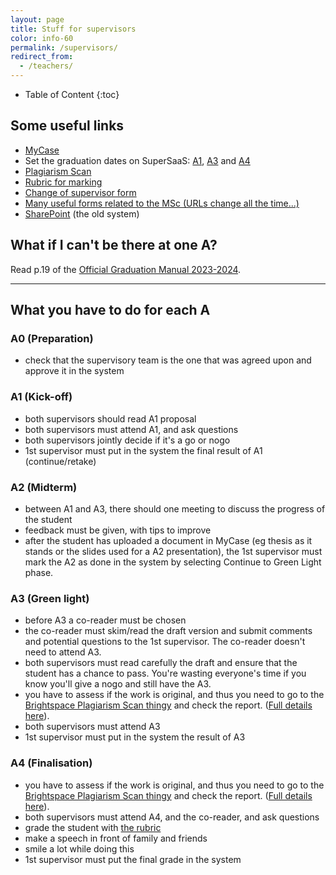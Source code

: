 ```yaml
---
layout: page
title: Stuff for supervisors
color: info-60
permalink: /supervisors/
redirect_from:
  - /teachers/
---
```



<div class="box" markdown="1"> 

* Table of Content
{:toc}

</div>



## Some useful links

- [MyCase](https://mycase.tudelft.nl)
- Set the graduation dates on SuperSaaS: [A1](https://www.supersaas.nl/schedule/OenS/Geomatics_P2), [A3](https://www.supersaas.nl/schedule/OenS/Geomatics_P4) and [A4](https://www.supersaas.nl/schedule/OenS/Geomatics_P5)
- [Plagiarism Scan](https://brightspace.tudelft.nl/d2l/home/47493) 
- [Rubric for marking](../rubric/)
- [Change of supervisor form](https://d1rkab7tlqy5f1.cloudfront.net/Studentenportal/Faculteitspecifiek/Bouwkunde/Onderwijs/Formulieren/Change%20mentor%20team.pdf)
- [Many useful forms related to the MSc (URLs change all the time...)](https://www.tudelft.nl/en/student/faculties/a-be-student-portal/education/forms/)
- [SharePoint](https://sharepoint.tudelft.nl/sites/BK/OS/graduationregistration/Lists/Polls/April%2020172018.aspx) (the old system)


## What if I can't be there at one A?
Read p.19 of the [Official Graduation Manual 2023-2024](../rules/GraduationManualGeomatics2023-2024.pdf).

- - -

## What you have to do for each A

### A0 (Preparation)

  - check that the supervisory team is the one that was agreed upon and approve it in the system

### A1 (Kick-off)

  - both supervisors should read A1 proposal
  - both supervisors must attend A1, and ask questions
  - both supervisors jointly decide if it's a go or nogo
  - 1st supervisor must put in the system the final result of A1 (continue/retake)

### A2 (Midterm)

  - between A1 and A3, there should one meeting to discuss the progress of the student
  - feedback must be given, with tips to improve
  - after the student has uploaded a document in MyCase (eg thesis as it stands or the slides used for a A2 presentation), the 1st supervisor must mark the A2 as done in the system by selecting Continue to Green Light phase.

### A3 (Green light)

  - before A3 a co-reader must be chosen
  - the co-reader must skim/read the draft version and submit comments and potential questions to the 1st supervisor. The co-reader doesn't need to attend A3.
  - both supervisors must read carefully the draft and ensure that the student has a chance to pass. You're wasting everyone's time if you know you'll give a nogo and still have the A3.
  - you have to assess if the work is original, and thus you need to go to the [Brightspace Plagiarism Scan thingy](https://brightspace.tudelft.nl/d2l/home/47493) and check the report. ([Full details here](../rules/Nieuw_Teacher_mail_V4.docx)).
  - both supervisors must attend A3
  - 1st supervisor must put in the system the result of A3

### A4 (Finalisation)
  
  - you have to assess if the work is original, and thus you need to go to the [Brightspace Plagiarism Scan thingy](https://brightspace.tudelft.nl/d2l/home/47493) and check the report. ([Full details here](../rules/Nieuw_Teacher_mail_V4.docx)).
  - both supervisors must attend A4, and the co-reader, and ask questions
  - grade the student with [the rubric](../rubric/)
  - make a speech in front of family and friends
  - smile a lot while doing this
  - 1st supervisor must put the final grade in the system



